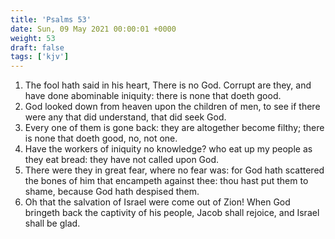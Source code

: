 ```yaml
---
title: 'Psalms 53'
date: Sun, 09 May 2021 00:00:01 +0000
weight: 53
draft: false
tags: ['kjv'] 
---
```


1. The fool hath said in his heart, There is no God. Corrupt are they, and have done abominable iniquity: there is none that doeth good.
2. God looked down from heaven upon the children of men, to see if there were any that did understand, that did seek God.
3. Every one of them is gone back: they are altogether become filthy; there is none that doeth good, no, not one.
4. Have the workers of iniquity no knowledge? who eat up my people as they eat bread: they have not called upon God.
5. There were they in great fear, where no fear was: for God hath scattered the bones of him that encampeth against thee: thou hast put them to shame, because God hath despised them.
6. Oh that the salvation of Israel were come out of Zion! When God bringeth back the captivity of his people, Jacob shall rejoice, and Israel shall be glad.
